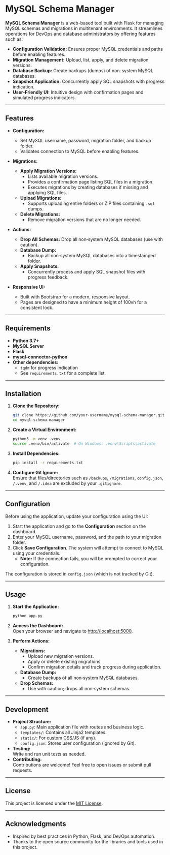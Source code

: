 # MySQL Schema Manager

**MySQL Schema Manager** is a web-based tool built with Flask for managing MySQL schemas and migrations in multitenant environments. It streamlines operations for DevOps and database administrators by offering features such as:

- **Configuration Validation:** Ensures proper MySQL credentials and paths before enabling features.
- **Migration Management:** Upload, list, apply, and delete migration versions.
- **Database Backup:** Create backups (dumps) of non-system MySQL databases.
- **Snapshot Application:** Concurrently apply SQL snapshots with progress indication.
- **User-Friendly UI:** Intuitive design with confirmation pages and simulated progress indicators.

---

## Features

- **Configuration:**  
  - Set MySQL username, password, migration folder, and backup folder.
  - Validates connection to MySQL before enabling features.

- **Migrations:**  
  - **Apply Migration Versions:**  
    - Lists available migration versions.
    - Provides a confirmation page listing SQL files in a migration.
    - Executes migrations by creating databases if missing and applying SQL files.
  - **Upload Migrations:**  
    - Supports uploading entire folders or ZIP files containing `.sql` dumps.
  - **Delete Migrations:**  
    - Remove migration versions that are no longer needed.

- **Actions:**  
  - **Drop All Schemas:** Drop all non‑system MySQL databases (use with caution).
  - **Database Dump:**  
    - Backup all non‑system MySQL databases into a timestamped folder.
  - **Apply Snapshots:**  
    - Concurrently process and apply SQL snapshot files with progress feedback.

- **Responsive UI:**  
  - Built with Bootstrap for a modern, responsive layout.
  - Pages are designed to have a minimum height of 100vh for a consistent look.

---

## Requirements

- **Python 3.7+**
- **MySQL Server**
- **Flask**
- **mysql-connector-python**
- **Other dependencies:**  
  - `tqdm` for progress indication  
  - See `requirements.txt` for a complete list.

---

## Installation

1. **Clone the Repository:**

   ```bash
   git clone https://github.com/your-username/mysql-schema-manager.git
   cd mysql-schema-manager
   ```

2. **Create a Virtual Environment:**

   ```bash
   python3 -m venv .venv
   source .venv/bin/activate  # On Windows: .venv\Scripts\activate
   ```

3. **Install Dependencies:**

   ```bash
   pip install -r requirements.txt
   ```

4. **Configure Git Ignore:**  
   Ensure that files/directories such as `/backups`, `/migrations`, `config.json`, `/.venv`, and `/.idea` are excluded by your `.gitignore`.

---

## Configuration

Before using the application, update your configuration using the UI:

1. Start the application and go to the **Configuration** section on the dashboard.
2. Enter your MySQL username, password, and the path to your migration folder.
3. Click **Save Configuration**. The system will attempt to connect to MySQL using your credentials.  
   - **Note:** If the connection fails, you will be prompted to correct your configuration.

The configuration is stored in `config.json` (which is not tracked by Git).

---

## Usage

1. **Start the Application:**

   ```bash
   python app.py
   ```

2. **Access the Dashboard:**  
   Open your browser and navigate to [http://localhost:5000](http://localhost:5000).

3. **Perform Actions:**

   - **Migrations:**  
     - Upload new migration versions.
     - Apply or delete existing migrations.
     - Confirm migration details and track progress during application.
   - **Database Dump:**  
     - Create backups of all non‑system MySQL databases.
   - **Drop Schemas:**  
     - Use with caution; drops all non‑system schemas.

---

## Development

- **Project Structure:**  
  - `app.py`: Main application file with routes and business logic.
  - `templates/`: Contains all Jinja2 templates.
  - `static/`: For custom CSS/JS (if any).
  - `config.json`: Stores user configuration (ignored by Git).
- **Testing:**  
  Write and run unit tests as needed.
- **Contributing:**  
  Contributions are welcome! Feel free to open issues or submit pull requests.

---

## License

This project is licensed under the [MIT License](LICENSE).

---

## Acknowledgments

- Inspired by best practices in Python, Flask, and DevOps automation.
- Thanks to the open source community for the libraries and tools used in this project.
